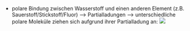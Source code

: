- polare Bindung zwischen Wasserstoff und einen anderen Element (z.B. Sauerstoff/Stickstoff/Fluor) --> Partialladungen --> unterschiedliche polare Moleküle ziehen sich aufgrund ihrer Partialladung an:
![](Pasted%20image%2020231013155805.png)
